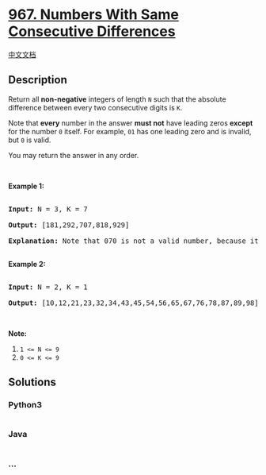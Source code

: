 # [967. Numbers With Same Consecutive Differences](https://leetcode.com/problems/numbers-with-same-consecutive-differences)

[中文文档](/solution/0900-0999/0967.Numbers%20With%20Same%20Consecutive%20Differences/README.md)

## Description

<p>Return all <strong>non-negative</strong> integers of length <code>N</code> such that the absolute difference between every two consecutive digits is <code>K</code>.</p>

<p>Note that <strong>every</strong> number in the answer <strong>must not</strong> have leading zeros <strong>except</strong> for the number <code>0</code> itself. For example, <code>01</code> has one leading zero and is invalid, but <code>0</code> is valid.</p>

<p>You may return the answer in any order.</p>

<p>&nbsp;</p>

<p><strong>Example 1:</strong></p>

<pre>

<strong>Input: </strong>N = <span id="example-input-1-1">3</span>, K = <span id="example-input-1-2">7</span>

<strong>Output: </strong><span id="example-output-1">[181,292,707,818,929]</span>

<strong>Explanation: </strong>Note that 070 is not a valid number, because it has leading zeroes.

</pre>

<div>

<p><strong>Example 2:</strong></p>

<pre>

<strong>Input: </strong>N = <span id="example-input-2-1">2</span>, K = <span id="example-input-2-2">1</span>

<strong>Output: </strong><span id="example-output-2">[10,12,21,23,32,34,43,45,54,56,65,67,76,78,87,89,98]</span></pre>

<p>&nbsp;</p>

</div>

<p><strong>Note:</strong></p>

<ol>
    <li><code>1 &lt;= N &lt;= 9</code></li>
    <li><code>0 &lt;= K &lt;= 9</code></li>
</ol>

## Solutions

<!-- tabs:start -->

### **Python3**

```python

```

### **Java**

```java

```

### **...**

```

```

<!-- tabs:end -->
